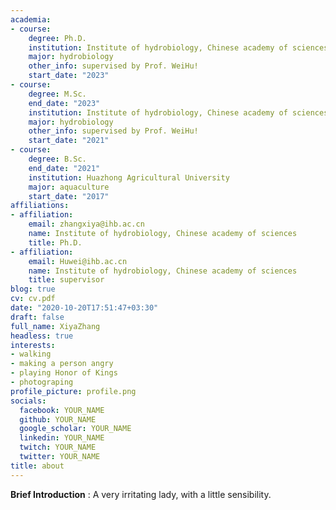 ```yaml
---
academia:
- course:
    degree: Ph.D.
    institution: Institute of hydrobiology, Chinese academy of sciences
    major: hydrobiology
    other_info: supervised by Prof. WeiHu!
    start_date: "2023"
- course:
    degree: M.Sc.
    end_date: "2023"
    institution: Institute of hydrobiology, Chinese academy of sciences
    major: hydrobiology
    other_info: supervised by Prof. WeiHu!
    start_date: "2021"
- course:
    degree: B.Sc.
    end_date: "2021"
    institution: Huazhong Agricultural University
    major: aquaculture
    start_date: "2017"
affiliations:
- affiliation:
    email: zhangxiya@ihb.ac.cn
    name: Institute of hydrobiology, Chinese academy of sciences
    title: Ph.D.
- affiliation:
    email: Huwei@ihb.ac.cn
    name: Institute of hydrobiology, Chinese academy of sciences
    title: supervisor
blog: true
cv: cv.pdf
date: "2020-10-20T17:51:47+03:30"
draft: false
full_name: XiyaZhang
headless: true
interests:
- walking
- making a person angry
- playing Honor of Kings
- photograping
profile_picture: profile.png
socials:
  facebook: YOUR_NAME
  github: YOUR_NAME
  google_scholar: YOUR_NAME
  linkedin: YOUR_NAME
  twitch: YOUR_NAME
  twitter: YOUR_NAME
title: about
---
```


**Brief Introduction** : A very irritating lady, with a little sensibility.

[1]: ahadsfsa.com
